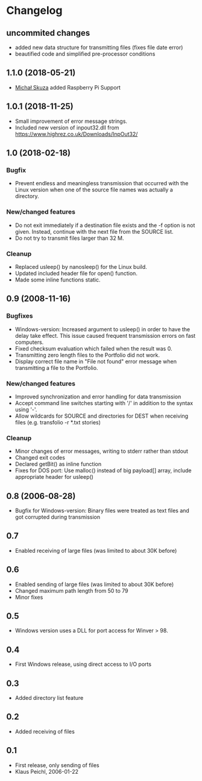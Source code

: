 
# Changelog

## uncommited changes

- added new data structure for transmitting files (fixes file date error)
- beautified code and simplified pre-processor conditions

## 1.1.0 (2018-05-21)

- [Michał Skuza](https://github.com/skudi/transfolio) added Raspberry Pi Support

## 1.0.1 (2018-11-25)

- Small improvement of error message strings.
- Included new version of inpout32.dll from https://www.highrez.co.uk/Downloads/InpOut32/

## 1.0  (2018-02-18)

### Bugfix

- Prevent endless and meaningless transmission that occurred with the Linux version when one of the source file names was actually a directory.

### New/changed features

- Do not exit immediately if a destination file exists and the -f option is not given. Instead, continue with the next file from the SOURCE list.
- Do not try to transmit files larger than 32 M.

### Cleanup

- Replaced usleep() by nanosleep() for the Linux build.
- Updated included header file for open() function.
- Made some inline functions static.

## 0.9 (2008-11-16)

### Bugfixes

- Windows-version: Increased argument to usleep() in order to have the delay take effect. This issue caused frequent transmission errors on fast computers.
- Fixed checksum evaluation which failed when the result was 0.
- Transmitting zero length files to the Portfolio did not work.
- Display correct file name in "File not found" error message when transmitting a file to the Portfolio.

### New/changed features

- Improved synchronization and error handling for data transmission
- Accept command line switches starting with '/' in addition to the syntax using '-'.
- Allow wildcards for SOURCE and directories for DEST when receiving files (e.g. transfolio -r *.txt stories)

### Cleanup

- Minor changes of error messages, writing to stderr rather than stdout
- Changed exit codes
- Declared getBit() as inline function
- Fixes for DOS port: Use malloc() instead of big payload[] array, include appropriate header for usleep()

## 0.8  (2006-08-28)

- Bugfix for Windows-version: Binary files were treated as text files and got corrupted during transmission

## 0.7

- Enabled receiving of large files (was limited to about 30K before)

## 0.6  

- Enabled sending of large files (was limited to about 30K before)
- Changed maximum path length from 50 to 79
- Minor fixes

## 0.5

- Windows version uses a DLL for port access for Winver > 98.

## 0.4  

- First Windows release, using direct access to I/O ports

## 0.3  

- Added directory list feature

## 0.2  

- Added receiving of files

## 0.1  

- First release, only sending of files
- Klaus Peichl, 2006-01-22